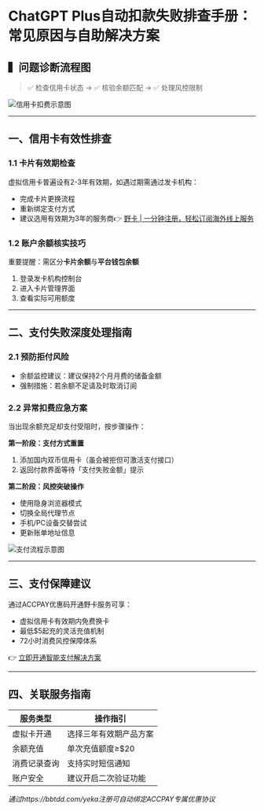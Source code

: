 # ChatGPT Plus自动扣款失败排查手册：常见原因与自助解决方案

## ▍问题诊断流程图
> ✅ 检查信用卡状态 → ✅ 核验余额匹配 → ✅ 处理风控限制

![信用卡扣费示意图](https://bbtdd.com/wp-content/uploads/img/260322145.webp)

---

## 一、信用卡有效性排查
### 1.1 卡片有效期检查
虚拟信用卡普遍设有2-3年有效期，如遇过期需通过发卡机构：
- 完成卡片更换流程
- 重新绑定支付方式
- 建议选用有效期为3年的服务商👉 [野卡 | 一分钟注册，轻松订阅海外线上服务](https://bbtdd.com/yeka)

### 1.2 账户余额核实技巧
重要提醒：需区分**卡片余额**与**平台钱包余额**
1. 登录发卡机构控制台
2. 进入卡片管理界面
3. 查看实际可用额度

---

## 二、支付失败深度处理指南
### 2.1 预防拒付风险
- 余额监控建议：建议保持2个月月费的储备金额
- 强制措施：若余额不足请及时取消订阅

### 2.2 异常扣费应急方案
当出现余额充足却支付受阻时，按步骤操作：

**第一阶段：支付方式重置**
1. 添加国内双币信用卡（虽会被拒但可激活支付接口）
2. 返回付款界面等待「支付失败金额」提示

**第二阶段：风控突破操作**
- 使用隐身浏览器模式
- 切换全局代理节点
- 手机/PC设备交替尝试
- 更新账单地址信息

![支付流程示意图](https://bbtdd.com/wp-content/uploads/img/198007172035478.webp)

---

## 三、支付保障建议
通过ACCPAY优惠码开通野卡服务可享：
- 虚拟信用卡有效期内免费换卡
- 最低$5起充的灵活充值机制
- 72小时消费风控保障体系

👉 [立即开通智能支付解决方案](https://bbtdd.com/yeka)

---

## 四、关联服务指南
| 服务类型       | 操作指引                   |
|----------------|---------------------------|
| 虚拟卡开通     | 选择三年有效期产品方案    |
| 余额充值       | 单次充值额度≥$20          |
| 消费记录查询   | 支持实时短信通知          |
| 账户安全       | 建议开启二次验证功能      |

*通过https://bbtdd.com/yeka注册可自动绑定ACCPAY专属优惠协议*